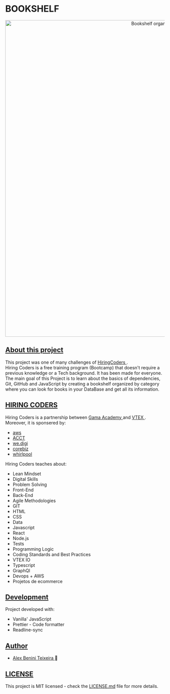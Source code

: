 <h1 style="align-content: center; font-weight: bold;">BOOKSHELF</h1>

<p align="center">
<img width="1000" src="https://media.giphy.com/media/3vq6JIScq3f1CF9ZLw/giphy.gif" alt="Bookshelf organized by category" />
</p>

<div>
  <h2 style="text-decoration: underline;">About this project</h2>


  <p>
    This project was one of many challenges of
    <a href="https://www.hiringcoders.com.br/" target="_blank">
      HiringCoders
    </a>. </br>
    Hiring Coders is a free training program (Bootcamp) that doesn't require a 
    previous knowledge or a Tech background. It has been made for everyone.
    The main goal of this Project is to learn about the basics of dependencies,
    Git, GitHub and JavaScript by creating a bookshelf organized by category
    where you can look for books in your DataBase and get all its information.
  </p>
</div>

<div>
  <h2 style="text-decoration: underline;">HIRING CODERS</h2>
  
  <div>
    <p>
    Hiring Coders is a partnership between <a href="https://www.gama.academy/" target= "_blank"> Gama Academy </a> and 
    <a href="https://vtex.com/br-pt/overview-plataforma/?utm_source=Google%20Paid%20Search&utm_medium=Google&utm_campaign=BRA_Search_VTEX&utm_term=vtex&utm_content=503170322805" target= "_blank"> VTEX </a>.
    Moreover, it is sponsered by:
  </p>
  
  </div>
  
   <div>
      <ul>
        <li> 
           <a href="https://aws.amazon.com/pt/free/?trk=ps_a134p000003yhPXAAY&trkCampaign=acq_paid_search_brand&sc_channel=ps&sc_campaign=acquisition_BR&sc_publisher=google&sc_category=core-main&sc_country=BR&sc_geo=LATAM&sc_outcome=Acquisition&sc_detail=aws&sc_content=Brand_Core_aws_e&sc_matchtype=e&sc_segment=454435137069&sc_medium=ACQ-P|PS-GO|Brand|Desktop|SU|Core-Main|Core|BR|EN|Text&s_kwcid=AL!4422!3!454435137069!e!!g!!aws&ef_id=Cj0KCQjwiqWHBhD2ARIsAPCDzanpTNA4IGGdiwygObLbSw9cqbjHP8lQ3qybHPS7VZw2cIKlJLwFvocaAgcGEALw_wcB:G:s&s_kwcid=AL!4422!3!454435137069!e!!g!!aws&all-free-tier.sort-by=item.additionalFields.SortRank&all-free-tier.sort-order=asc&awsf.Free%20Tier%20Types=*all&awsf.Free%20Tier%20Categories=*all" target= "_blank"> aws </a> 
        </li>
        <li> 
           <a href="https://acct.global/pt/" target= "_blank"> ACCT </a> 
        </li>
        <li> 
           <a href="https://www.wedigi.com.br/" target= "_blank"> we.digi </a> 
        </li>
        <li> 
           <a href="https://www.corebiz.ag/pt/" target= "_blank"> corebiz </a>
        </li>
        <li> 
           <a href="https://www.whirlpool.com.br/" target= "_blank"> whirlpool </a>
        </li>
      <ul>
   </div>
  
   <p>      
    Hiring Coders teaches about:
 </p>
   <div>
      <ul>
        <li> Lean Mindset</li>
        <li> Digital Skills</li>
        <li> Problem Solving</li>
        <li> Front-End</li>
        <li> Back-End</li>
        <li> Agile Methodologies</li>
        <li> GIT</li>
        <li> HTML</li>
        <li> CSS</li>
        <li> Data</li>
        <li> Javascript</li>
        <li> React</li>
        <li> Node.js</li>
        <li> Tests</li>
        <li> Programming Logic</li>
        <li> Coding Standards and Best Practices</li>
        <li> VTEX IO</li>
        <li> Typescript</li>
        <li> GraphQl</li>
        <li> Devops + AWS</li>
        <li> Projetos de ecommerce</li>
       </ul>
    </div>
        
</div>

<div>
  <h2 style="text-decoration: underline;">Development</h2>
  <p>
    Project developed with:
  </p>
  <ul>
    <li>Vanilla' JavaScript</li>
    <li>Prettier - Code formatter</li>
    <li>Readline-sync</li>
  </ul>
</div>

<div>
  <h2 style="text-decoration: underline;">Author</h2>
  <ul>
    <li>
      <a href="https://github.com/benini17">Alex Benini Teixeira </a> 🐼
    </li>
  </ul>
</div>

<div>
  <h2 style="text-decoration: underline;">LICENSE</h2>
  <p>
    This project is MIT licensed - check the
    <a href="https://github.com/benini17/Gama-1stModule-FinalProject/tree/master">LICENSE.md</a> file for more details.
  </p>
</div>
